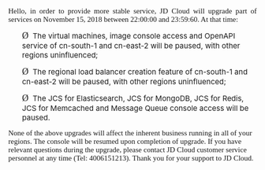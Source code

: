 <p style="text-align:justify"><span style="font-size: 15px;font-family: 等线">Hello, in order to provide more stable service, JD Cloud will upgrade part of services on November 15, 2018 between 22:00:00 and 23:59:60. At that time:</span>
</p>
<p class="MsoListParagraph" style="margin-left:28px"><span style="font-size: 18px;font-family: Wingdings">Ø</span>
<span style="font-size: 9px;font-family: &#39;Times New Roman&#39;, serif">&nbsp; </span>
<span style="font-size: 15px">The virtual machines, image console access and OpenAPI service of cn-south-1 and cn-east-2 will be paused, with other regions uninfluenced;</span>
</p>
<p class="MsoListParagraph" style="margin-left: 28px;text-size-adjust: auto"><span style="font-size: 18px;font-family: Wingdings">Ø</span>
<span style="font-size: 9px;font-family: &#39;Times New Roman&#39;, serif">&nbsp; </span>
<span style="font-size: 15px">The regional load balancer creation feature of cn-south-1 and cn-east-2 will be paused, with other regions uninfluenced;</span>
</p>
<p class="MsoListParagraph" style="margin-left:28px"><span style="font-size: 18px;font-family: Wingdings">Ø</span>
<span style="font-size: 9px;font-family: &#39;Times New Roman&#39;, serif">&nbsp; </span>
<span style="font-size: 15px">The JCS for Elasticsearch, JCS for MongoDB, JCS for Redis, JCS for Memcached and Message Queue console access will be paused.</span>
</p>
<p style="text-size-adjust: auto"><span style="font-size: 15px;font-family: 等线">None of the above upgrades will affect the inherent business running in all of your regions. The console will be resumed upon completion of upgrade. If you have relevant questions during the upgrade, please contact JD Cloud customer service personnel at any time (Tel: 4006151213). Thank you for your support to JD Cloud.</span>
</p>
<p><br/></p>
